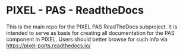 # PIXEL - PAS - ReadtheDocs
This is the main repo for the PIXEL PAS ReadTheDocs subproject. It is intended to serve as basis for creating all documentation for the PAS component in PIXEL. Users should better browse for such info via https://pixel-ports.readthedocs.io/

